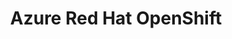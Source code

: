---
type: docs
title: "Azure Red Hat OpenShift"
linkTitle: "Azure Red Hat OpenShift"
weight: 7
description: >-
  The scenario in this section will guide on creating an Azure Red Hat OpenShift (ARO) v4 Kubernetes cluster and onboard it as an Azure Arc enabled Kubernetes cluster in an automated fashion.
---